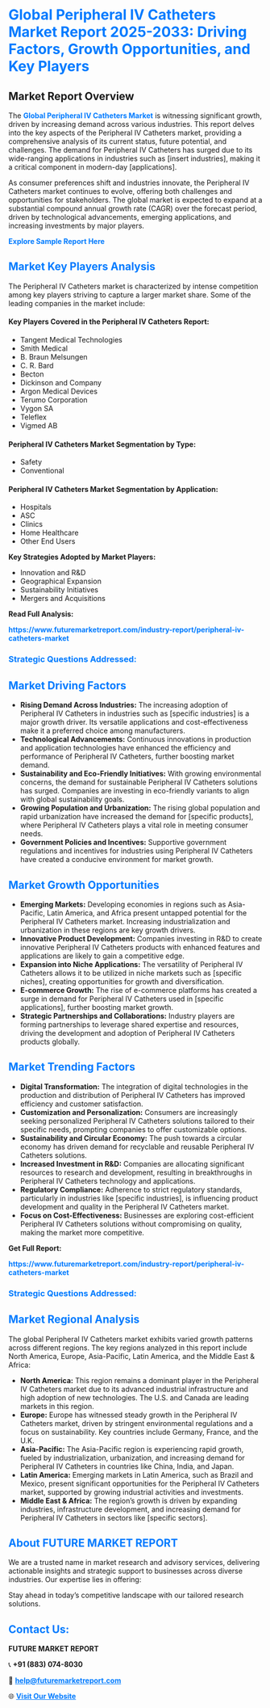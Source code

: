 <h1 style="color: #007BFF;">Global Peripheral IV Catheters Market Report 2025-2033: Driving Factors, Growth Opportunities, and Key Players</h1>

<section id="overview">
<h2>Market Report Overview</h2>
<p>The <a href="https://www.futuremarketreport.com/industry-report/peripheral-iv-catheters-market" style="color: #007BFF; text-decoration: none;"><strong>Global Peripheral IV Catheters Market</strong></a> is witnessing significant growth, driven by increasing demand across various industries. This report delves into the key aspects of the Peripheral IV Catheters market, providing a comprehensive analysis of its current status, future potential, and challenges. The demand for Peripheral IV Catheters has surged due to its wide-ranging applications in industries such as [insert industries], making it a critical component in modern-day [applications].</p>
<p>As consumer preferences shift and industries innovate, the Peripheral IV Catheters market continues to evolve, offering both challenges and opportunities for stakeholders. The global market is expected to expand at a substantial compound annual growth rate (CAGR) over the forecast period, driven by technological advancements, emerging applications, and increasing investments by major players.</p>
</section>

<section id="overview">
<p><a href="https://www.futuremarketreport.com/request-sample/reportId=41998" style="color: #007BFF; text-decoration: none;"><strong>Explore Sample Report Here</strong></a></p>
</section>

<section id="key-players">
<h2 style="color: #007BFF;">Market Key Players Analysis</h2>
<p>The Peripheral IV Catheters market is characterized by intense competition among key players striving to capture a larger market share. Some of the leading companies in the market include:</p>
<h4>Key Players Covered in the Peripheral IV Catheters Report:</h4>
<ul><li>Tangent Medical Technologies</li><li>Smith Medical</li><li>B. Braun Melsungen</li><li>C. R. Bard</li><li>Becton</li><li>Dickinson and Company</li><li>Argon Medical Devices</li><li>Terumo Corporation</li><li>Vygon SA</li><li>Teleflex</li><li>Vigmed AB</li></ul>
<h4>Peripheral IV Catheters Market Segmentation by Type:</h4>
<ul><li>Safety</li><li>Conventional</li></ul>

<h4>Peripheral IV Catheters Market Segmentation by Application:</h4>
<ul><li>Hospitals</li><li>ASC</li><li>Clinics</li><li>Home Healthcare</li><li>Other End Users</li></ul>
<p><strong>Key Strategies Adopted by Market Players:</strong></p>
<ul>
<li>Innovation and R&D</li>
<li>Geographical Expansion</li>
<li>Sustainability Initiatives</li>
<li>Mergers and Acquisitions</li>
</ul>
</section>

<section>
<p><strong>Read Full Analysis: </strong></p><a href="https://www.futuremarketreport.com/industry-report/peripheral-iv-catheters-market" style="color: #007BFF; text-decoration: none;"><strong>https://www.futuremarketreport.com/industry-report/peripheral-iv-catheters-market</strong></a>
<h3 style="color: #007BFF;">Strategic Questions Addressed:</h3>
</section>

<section id="driving-factors">
<h2 style="color: #007BFF;">Market Driving Factors</h2>
<ul>
<li><strong>Rising Demand Across Industries:</strong> The increasing adoption of Peripheral IV Catheters in industries such as [specific industries] is a major growth driver. Its versatile applications and cost-effectiveness make it a preferred choice among manufacturers.</li>
<li><strong>Technological Advancements:</strong> Continuous innovations in production and application technologies have enhanced the efficiency and performance of Peripheral IV Catheters, further boosting market demand.</li>
<li><strong>Sustainability and Eco-Friendly Initiatives:</strong> With growing environmental concerns, the demand for sustainable Peripheral IV Catheters solutions has surged. Companies are investing in eco-friendly variants to align with global sustainability goals.</li>
<li><strong>Growing Population and Urbanization:</strong> The rising global population and rapid urbanization have increased the demand for [specific products], where Peripheral IV Catheters plays a vital role in meeting consumer needs.</li>
<li><strong>Government Policies and Incentives:</strong> Supportive government regulations and incentives for industries using Peripheral IV Catheters have created a conducive environment for market growth.</li>
</ul>
</section>

<section id="growth-opportunities">
<h2 style="color: #007BFF;">Market Growth Opportunities</h2>
<ul>
<li><strong>Emerging Markets:</strong> Developing economies in regions such as Asia-Pacific, Latin America, and Africa present untapped potential for the Peripheral IV Catheters market. Increasing industrialization and urbanization in these regions are key growth drivers.</li>
<li><strong>Innovative Product Development:</strong> Companies investing in R&D to create innovative Peripheral IV Catheters products with enhanced features and applications are likely to gain a competitive edge.</li>
<li><strong>Expansion into Niche Applications:</strong> The versatility of Peripheral IV Catheters allows it to be utilized in niche markets such as [specific niches], creating opportunities for growth and diversification.</li>
<li><strong>E-commerce Growth:</strong> The rise of e-commerce platforms has created a surge in demand for Peripheral IV Catheters used in [specific applications], further boosting market growth.</li>
<li><strong>Strategic Partnerships and Collaborations:</strong> Industry players are forming partnerships to leverage shared expertise and resources, driving the development and adoption of Peripheral IV Catheters products globally.</li>
</ul>
</section>

<section id="trending-factors">
<h2 style="color: #007BFF;">Market Trending Factors</h2>
<ul>
<li><strong>Digital Transformation:</strong> The integration of digital technologies in the production and distribution of Peripheral IV Catheters has improved efficiency and customer satisfaction.</li>
<li><strong>Customization and Personalization:</strong> Consumers are increasingly seeking personalized Peripheral IV Catheters solutions tailored to their specific needs, prompting companies to offer customizable options.</li>
<li><strong>Sustainability and Circular Economy:</strong> The push towards a circular economy has driven demand for recyclable and reusable Peripheral IV Catheters solutions.</li>
<li><strong>Increased Investment in R&D:</strong> Companies are allocating significant resources to research and development, resulting in breakthroughs in Peripheral IV Catheters technology and applications.</li>
<li><strong>Regulatory Compliance:</strong> Adherence to strict regulatory standards, particularly in industries like [specific industries], is influencing product development and quality in the Peripheral IV Catheters market.</li>
<li><strong>Focus on Cost-Effectiveness:</strong> Businesses are exploring cost-efficient Peripheral IV Catheters solutions without compromising on quality, making the market more competitive.</li>
</ul>
</section>

<section>
<p><strong>Get Full Report: </strong></p><a href="https://www.futuremarketreport.com/industry-report/peripheral-iv-catheters-market" style="color: #007BFF; text-decoration: none;"><strong>https://www.futuremarketreport.com/industry-report/peripheral-iv-catheters-market</strong></a>
<h3 style="color: #007BFF;">Strategic Questions Addressed:</h3>
</section>


<section id="regional-analysis">
<h2 style="color: #007BFF;">Market Regional Analysis</h2>
<p>The global Peripheral IV Catheters market exhibits varied growth patterns across different regions. The key regions analyzed in this report include North America, Europe, Asia-Pacific, Latin America, and the Middle East & Africa:</p>
<ul>
<li><strong>North America:</strong> This region remains a dominant player in the Peripheral IV Catheters market due to its advanced industrial infrastructure and high adoption of new technologies. The U.S. and Canada are leading markets in this region.</li>
<li><strong>Europe:</strong> Europe has witnessed steady growth in the Peripheral IV Catheters market, driven by stringent environmental regulations and a focus on sustainability. Key countries include Germany, France, and the U.K.</li>
<li><strong>Asia-Pacific:</strong> The Asia-Pacific region is experiencing rapid growth, fueled by industrialization, urbanization, and increasing demand for Peripheral IV Catheters in countries like China, India, and Japan.</li>
<li><strong>Latin America:</strong> Emerging markets in Latin America, such as Brazil and Mexico, present significant opportunities for the Peripheral IV Catheters market, supported by growing industrial activities and investments.</li>
<li><strong>Middle East & Africa:</strong> The region’s growth is driven by expanding industries, infrastructure development, and increasing demand for Peripheral IV Catheters in sectors like [specific sectors].</li>
</ul>
</section>

<footer>
<h2 style="color: #007BFF;">About FUTURE MARKET REPORT</h2>
<p>We are a trusted name in market research and advisory services, delivering actionable insights and strategic support to businesses across diverse industries. Our expertise lies in offering:</p>

<p>Stay ahead in today’s competitive landscape with our tailored research solutions.</p>

<h2 style="color: #007BFF;">Contact Us:</h2>
<p><strong>FUTURE MARKET REPORT</strong></p>
<p>📞 <strong>+91 (883) 074-8030</strong></p>
<p>📧 <strong><a href="mailto:help@futuremarketreport.com" style="color: #007BFF;">help@futuremarketreport.com</a></strong></p>
<p>🌐 <strong><a href="https://www.futuremarketreport.com/" style="color: #007BFF;">Visit Our Website</a></strong></p>
</footer>